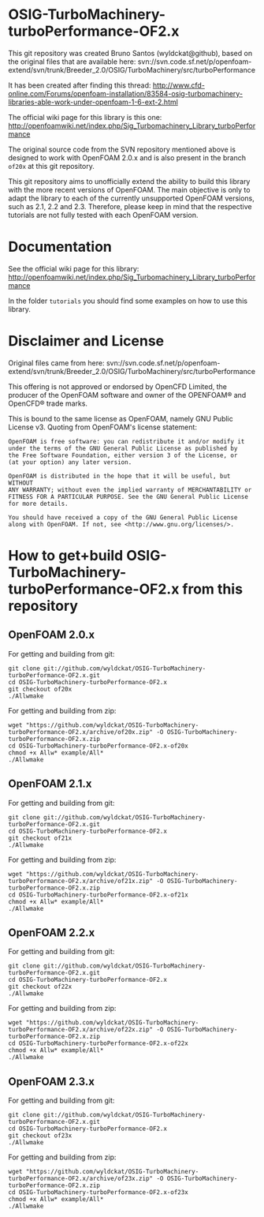 OSIG-TurboMachinery-turboPerformance-OF2.x
==========================================

This git repository was created Bruno Santos (wyldckat@github), based on the original files that are available here: svn://svn.code.sf.net/p/openfoam-extend/svn/trunk/Breeder_2.0/OSIG/TurboMachinery/src/turboPerformance

It has been created after finding this thread: http://www.cfd-online.com/Forums/openfoam-installation/83584-osig-turbomachinery-libraries-able-work-under-openfoam-1-6-ext-2.html

The official wiki page for this library is this one: http://openfoamwiki.net/index.php/Sig_Turbomachinery_Library_turboPerformance

The original source code from the SVN repository mentioned above is designed to work with OpenFOAM 2.0.x and is also present in the branch `of20x` at this git repository.

This git repository aims to unofficially extend the ability to build this library with the more recent versions of OpenFOAM. The main objective is only to adapt the library to each of the currently unsupported OpenFOAM versions, such as 2.1, 2.2 and 2.3. Therefore, please keep in mind that the respective tutorials are not fully tested with each OpenFOAM version.


Documentation
=============

See the official wiki page for this library: http://openfoamwiki.net/index.php/Sig_Turbomachinery_Library_turboPerformance

In the folder `tutorials` you should find some examples on how to use this library.


Disclaimer and License
======================

Original files came from here: svn://svn.code.sf.net/p/openfoam-extend/svn/trunk/Breeder_2.0/OSIG/TurboMachinery/src/turboPerformance

This offering is not approved or endorsed by OpenCFD Limited, the producer of the OpenFOAM software and owner of the OPENFOAM® and OpenCFD® trade marks.

This is bound to the same license as OpenFOAM, namely GNU Public License v3. Quoting from OpenFOAM's license statement:

    OpenFOAM is free software: you can redistribute it and/or modify it
    under the terms of the GNU General Public License as published by
    the Free Software Foundation, either version 3 of the License, or
    (at your option) any later version.

    OpenFOAM is distributed in the hope that it will be useful, but WITHOUT
    ANY WARRANTY; without even the implied warranty of MERCHANTABILITY or
    FITNESS FOR A PARTICULAR PURPOSE. See the GNU General Public License
    for more details.

    You should have received a copy of the GNU General Public License
    along with OpenFOAM. If not, see <http://www.gnu.org/licenses/>.


How to get+build OSIG-TurboMachinery-turboPerformance-OF2.x from this repository
==================================================

OpenFOAM 2.0.x
--------------

For getting and building from git:
```
git clone git://github.com/wyldckat/OSIG-TurboMachinery-turboPerformance-OF2.x.git
cd OSIG-TurboMachinery-turboPerformance-OF2.x
git checkout of20x
./Allwmake
```

For getting and building from zip:
```
wget "https://github.com/wyldckat/OSIG-TurboMachinery-turboPerformance-OF2.x/archive/of20x.zip" -O OSIG-TurboMachinery-turboPerformance-OF2.x.zip
cd OSIG-TurboMachinery-turboPerformance-OF2.x-of20x
chmod +x Allw* example/All*
./Allwmake
```


OpenFOAM 2.1.x
--------------

For getting and building from git:
```
git clone git://github.com/wyldckat/OSIG-TurboMachinery-turboPerformance-OF2.x.git
cd OSIG-TurboMachinery-turboPerformance-OF2.x
git checkout of21x
./Allwmake
```

For getting and building from zip:
```
wget "https://github.com/wyldckat/OSIG-TurboMachinery-turboPerformance-OF2.x/archive/of21x.zip" -O OSIG-TurboMachinery-turboPerformance-OF2.x.zip
cd OSIG-TurboMachinery-turboPerformance-OF2.x-of21x
chmod +x Allw* example/All*
./Allwmake
```


OpenFOAM 2.2.x
-------------------------------

For getting and building from git:
```
git clone git://github.com/wyldckat/OSIG-TurboMachinery-turboPerformance-OF2.x.git
cd OSIG-TurboMachinery-turboPerformance-OF2.x
git checkout of22x
./Allwmake
```

For getting and building from zip:
```
wget "https://github.com/wyldckat/OSIG-TurboMachinery-turboPerformance-OF2.x/archive/of22x.zip" -O OSIG-TurboMachinery-turboPerformance-OF2.x.zip
cd OSIG-TurboMachinery-turboPerformance-OF2.x-of22x
chmod +x Allw* example/All*
./Allwmake
```


OpenFOAM 2.3.x
-------------------------------

For getting and building from git:
```
git clone git://github.com/wyldckat/OSIG-TurboMachinery-turboPerformance-OF2.x.git
cd OSIG-TurboMachinery-turboPerformance-OF2.x
git checkout of23x
./Allwmake
```

For getting and building from zip:
```
wget "https://github.com/wyldckat/OSIG-TurboMachinery-turboPerformance-OF2.x/archive/of23x.zip" -O OSIG-TurboMachinery-turboPerformance-OF2.x.zip
cd OSIG-TurboMachinery-turboPerformance-OF2.x-of23x
chmod +x Allw* example/All*
./Allwmake
```
